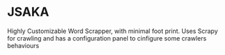 # JSAKA
Highly Customizable Word Scrapper, with minimal foot print. Uses Scrapy for crawling and has a configuration panel to cinfigure some crawlers behaviours
